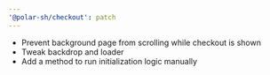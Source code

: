 ```yaml
---
'@polar-sh/checkout': patch
---
```


- Prevent background page from scrolling while checkout is shown
- Tweak backdrop and loader
- Add a method to run initialization logic manually
